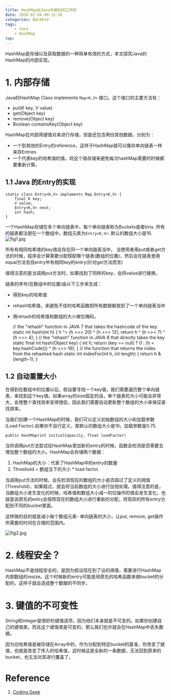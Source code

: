 ```yaml
---
title: HashMap在Java中是如何工作的
date: 2020-02-04 09:15:10
categories: BackEnd
tags:
    - Java
    - HashMap
top:
---
```

HashMap是存储以及获取数据的一种简单有效的方式，本文探究Java的HashMap的内部实现。

# 1. 内部存储

Java的HashMap Class implements `Map<K,V>` 接口。这个接口的主要方法有：

+ put(K key, V value)
+ get(Object key)
+ remove(Object key)
+ Boolean containsKey(Object key)

HashMap在内部用键值对来进行存储，但是还包含两份其他数据，分别为：

+ 一个到其他的Entry的reference，这样子HashMap就可以像存单向链表一样来存Entries
+ 一个代表key的哈希值的值。将这个值存储来避免每次hashMap需要的时候都要重新计算。

## 1.1 Java 的Entry的实现

    static class Entry<K,V> implements Map.Entry<K,V> {
        final K key;
        V value;
        Entry<K,V> next;
        int hash;
    }

一个HashMap存储在多个单向链表中，每个单向链表称为Buckets或者bins. 所有的链表都注册在一个数组中，数组元素为`Entry<K,V>`. 默认的数组大小是16. 
![fig1.jpg](https://i.loli.net/2020/02/05/yORJs9NVWXPt75p.jpg)

所有有相同哈希值的key值会存在同一个单向链表当中， 当使用者用put或者get方法的时候，程序会计算需要分配搭配哪个链表(数组的位置)，然后会在链表里用equal方法去找entry中有相同key的entry(针对get方法而言)

值得注意的是当调用put方法时，如果找到了同样的key，会将value进行替换。


链表的序号(在数组中的位置)由以下三步来生成：
+ 得到key的哈希值
+ rehash哈希值，来避免不佳的哈希函数把所有数据都放到了一个单向链表当中
+ 用rehash的哈希值和数组的大小做位掩码， 


    // the "rehash" function in JAVA 7 that takes the hashcode of the key
    static int hash(int h) {
        h ^= (h >>> 20) ^ (h >>> 12);
        return h ^ (h >>> 7) ^ (h >>> 4);
    }
    // the "rehash" function in JAVA 8 that directly takes the key
    static final int hash(Object key) {
        int h;
        return (key == null) ? 0 : (h = key.hashCode()) ^ (h >>> 16);
        }
    // the function that returns the index from the rehashed hash
    static int indexFor(int h, int length) {
        return h & (length-1);
    }

## 1.2 自动重置大小

在得到在数组中的位置以后，假设要寻找一个key值，我们需要遍历整个单向链表，来找到这个key值。如果array的size固定的话，单个链表的大小可能会非常大，会使整个查找效率变得很低，因此我们需要自动更新整个数组的大小来保证查找效率。

当我们创建一个HashMap的时候，我们可以定义初始数组的大小和加载参数(Load Factor).如果你不自行定义，那默认的数组大小是16，加载参数是0.75.

    public HashMap(int initialCapacity, float loadFactor)
    
当你调用put方法尝试往HashMap里加新的entry的时候，函数会检测是否需要去增加整个数组的大小。HashMap会存储两个数据：

1. HashMap的大小：代表了HashMap中的entry的数量
2. Threshold = 数组当下的大小 * load factor. 

当调用put方法的时候，会先检测现在的数组的大小是否超过了定义的阈值(Threshold)，如果超过，就会将当前数组的大小进行加倍处理。值得注意的是，当数组大小发生变化的时候，哈希值和数组大小减一的位操作的值会发生变化，也就是说原先的entry会按照现在的数组大小进行重新的分配，将现存的所有entry分配到不同的bucket里面。

这样做的目的就是减小每个数组元素- 单向链表的大小，让put, remove, get操作所需要的时间在合理的范围内。

![fig2.jpg](https://i.loli.net/2020/02/05/xk4JnhHSFTPupgQ.jpg)

# 2. 线程安全？

HashMap不是线程安全的，是因为假设现在到了设的阈值，需要进行HashMap内部数组的resize。这个时候新的entry可能是用原先的哈希函数来做bucket的分配的，这样子就会造成整个数据的不同步。

# 3. 键值的不可变性

String和Integer是很好的键值选项，因为他们本身就是不可变的。如果你创建自己的键值类，而且这个键值类是可变的，那么我们也许就会在HashMap中丢失数据。

因为旧哈希值是被存储在Array中的，作为分配到特定bucket的基准，你改变了键值，也就是改变了传入的哈希值，这时候这是全新的一条数据，无法回到原来的bucket，也无法对其进行覆盖了。

# Reference
1. [Coding Geek](http://coding-geek.com/how-does-a-hashmap-work-in-java/)